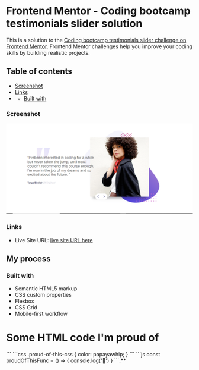 # Frontend Mentor - Coding bootcamp testimonials slider solution

This is a solution to the [Coding bootcamp testimonials slider challenge on Frontend Mentor](https://www.frontendmentor.io/challenges/coding-bootcamp-testimonials-slider-4FNyLA8JL). Frontend Mentor challenges help you improve your coding skills by building realistic projects. 

## Table of contents

  
  - [Screenshot](#screenshot)
  - [Links](#links)
-
  - [Built with](#built-with)
  


### Screenshot

![](./images/Capture.PNG)



### Links


- Live Site URL: [ live site URL here]( https://mona-front.github.io/BootcampTestimonialsSlider/)

## My process

### Built with

- Semantic HTML5 markup
- CSS custom properties
- Flexbox
- CSS Grid
- Mobile-first workflow


<h1>Some HTML code I'm proud of</h1>
```
```css
.proud-of-this-css {
  color: papayawhip;
}
```
```js
const proudOfThisFunc = () => {
  console.log('🎉')
}
```.**


